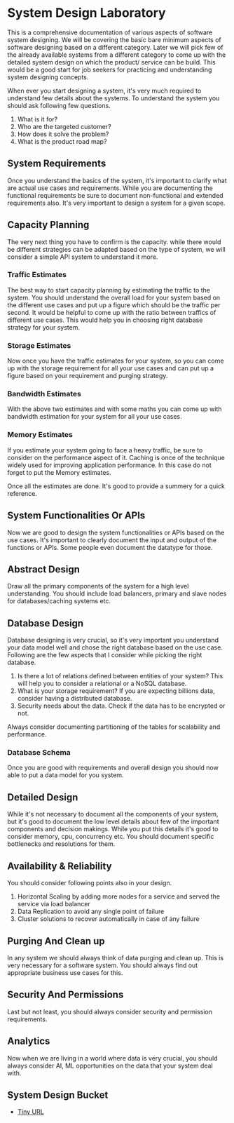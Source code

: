 # System Design Laboratory
This is a comprehensive documentation of various aspects of software system designing. We will be covering the basic bare minimum aspects of software designing based on a different category. Later we will pick few of the already available systems from a different category to come up with the detailed system design on which the product/ service can be build. This would be a good start for job seekers for practicing and understanding system designing concepts.

When ever you start designing a system, it's very much required to understand few details about the systems. To understand the system you should ask following few questions.

1. What is it for? 
2. Who are the targeted customer? 
3. How does it solve the problem?
5. What is the product road map?

## System Requirements
Once you understand the basics of the system, it's important to clarify what are actual use cases and requirements. While you are documenting the functional requirements be sure to document non-functional and extended requirements also. It's very important to design a system for a given scope.

## Capacity Planning
The very next thing you have to confirm is the capacity. while there would be different strategies can be adapted based on the type of system, we will consider a simple API system to understand it more.

### Traffic Estimates
The best way to start capacity planning by estimating the traffic to the system. You should understand the overall load for your system based on the different use cases and put up a figure which should be the traffic per second. It would be helpful to come up with the ratio between traffics of different use cases. This would help you in choosing right database strategy for your system.

### Storage Estimates
Now once you have the traffic estimates for your system, so you can come up with the storage requirement for all your use cases and can put up a figure based on your requirement and purging strategy. 

### Bandwidth Estimates
With the above two estimates and with some maths you can come up with bandwidth estimation for your system for all your use cases.

### Memory Estimates
If you estimate your system going to face a heavy traffic, be sure to consider on the performance aspect of it. Caching is once of the technique widely used for improving application performance. In this case do not forget to put the Memory estimates.

Once all the estimates are done. It's good to provide a summery for a quick reference.

## System Functionalities Or APIs
Now we are good to design the system functionalities or APIs based on the use cases. It's important to clearly document the input and output of the functions or APIs. Some people even document the datatype for those.

## Abstract Design
Draw all the primary components of the system for a high level understanding. You should include load balancers, primary and slave nodes for databases/caching systems etc.

## Database Design
Database designing is very crucial, so it's very important you understand your data model well and chose the right database based on the use case. Following are the few aspects that I consider while picking the right database.

1. Is there a lot of relations defined between entities of your system?
   This will help you to consider a relational or a NoSQL database.
2. What is your storage requirement?
   If you are expecting billions data, consider having a distributed database.
3. Security needs about the data. Check if the data has to be encrypted or not.     
   
Always consider documenting partitioning of the tables for scalability and performance.

### Database Schema
Once you are good with requirements and overall design you should now able to put a data model for you system.

## Detailed Design
While it's not necessary to document all the components of your system, but it's good to document the low level details about few of the important components and decision makings. While you put this details it's good to consider memory, cpu, concurrency etc. You should document specific bottlenecks and resolutions for them.

## Availability & Reliability
You should consider following points also in your design.

1. Horizontal Scaling by adding more nodes for a service and served the service via load balancer
2. Data Replication to avoid any single point of failure
3. Cluster solutions to recover automatically in case of any failure

## Purging And Clean up
In any system we should always think of data purging and clean up. This is very necessary for a software system. You should always find out appropriate business use cases for this.

## Security And Permissions
Last but not least, you should always consider security and permission requirements. 

## Analytics
Now when we are living in a world where data is very crucial, you should always consider AI, ML opportunities on the data that your system deal with.

## System Design Bucket

* [Tiny URL](tiny-url)




